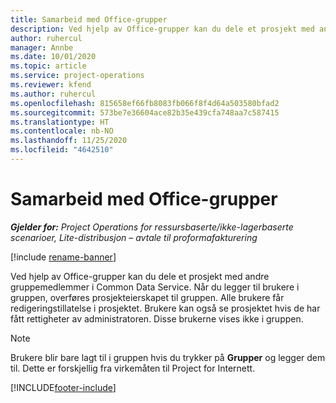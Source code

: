 ```yaml
---
title: Samarbeid med Office-grupper
description: Ved hjelp av Office-grupper kan du dele et prosjekt med andre gruppemedlemmer i Common Data Service.
author: ruhercul
manager: Annbe
ms.date: 10/01/2020
ms.topic: article
ms.service: project-operations
ms.reviewer: kfend
ms.author: ruhercul
ms.openlocfilehash: 815658ef66fb8083fb066f8f4d64a503580bfad2
ms.sourcegitcommit: 573be7e36604ace82b35e439cfa748aa7c587415
ms.translationtype: HT
ms.contentlocale: nb-NO
ms.lasthandoff: 11/25/2020
ms.locfileid: "4642510"
---
```

# <a name="collaboration-with-office-groups"></a>Samarbeid med Office-grupper

_**Gjelder for:** Project Operations for ressursbaserte/ikke-lagerbaserte scenarioer, Lite-distribusjon – avtale til proformafakturering_

[!include [rename-banner](~/includes/cc-data-platform-banner.md)]

Ved hjelp av Office-grupper kan du dele et prosjekt med andre gruppemedlemmer i Common Data Service. Når du legger til brukere i gruppen, overføres prosjekteierskapet til gruppen. Alle brukere får redigeringstillatelse i prosjektet. Brukere kan også se prosjektet hvis de har fått rettigheter av administratoren. Disse brukerne vises ikke i gruppen.

> [!NOTE] 
> Brukere blir bare lagt til i gruppen hvis du trykker på **Grupper** og legger dem til. Dette er forskjellig fra virkemåten til Project for Internett. 



[!INCLUDE[footer-include](../includes/footer-banner.md)]